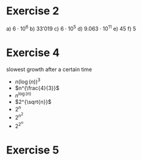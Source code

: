

# Exercise 2
a) $6 \cdot 10^6$ 
b) $33'019$ 
c) $6 \cdot 10^5$ 
d) $9.063 \cdot 10^11$ 
e) $45$
f) $5$ 

# Exercise 4
slowest growth after a certain time
- $n(\log(n))^3$
- $n^{\frac{4}{3}}$
- $n^{\log(n)}$
- $2^{\sqrt{n}}$
- $2^n$
- $2^{n^2}$
- $2^{2^n}$

# Exercise 5